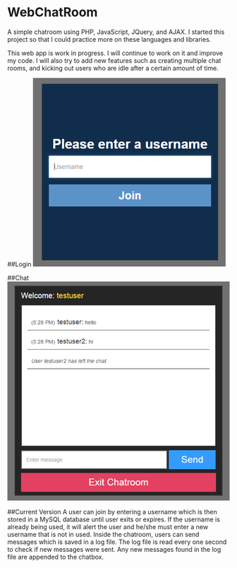 # WebChatRoom
A simple chatroom using PHP, JavaScript, JQuery, and AJAX. I started this project so that 
I could practice more on these languages and libraries.

This web app is work in progress. I will continue to work on it and improve my code.
I will also try to add new features such as creating multiple chat rooms, and kicking out users who are idle after a certain amount of time.

##Login
![Login](images/login_screenshot.png)

##Chat
![Chat](images/chat_screenshot.png)

##Current Version
A user can join by entering a username which is then stored in a MySQL database until user exits or expires.
If the username is already being used, it will alert the user and he/she must enter a new username that is not in used.
Inside the chatroom, users can send messages which is saved in a log file.
The log file is read every one second to check if new messages were sent.
Any new messages found in the log file are appended to the chatbox.
